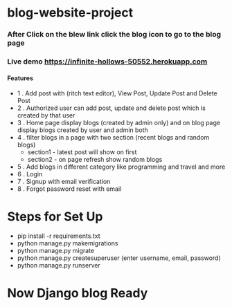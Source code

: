 # blog-website-project

### After Click on the blew link click the blog icon to go to the blog page
### Live demo <span>https://infinite-hollows-50552.herokuapp.com</span>

#### Features

- 1 . Add post with (ritch text editor), View Post, Update Post and Delete Post
- 2 . Authorized user can add post, update and delete post which is created by that user
- 3 . Home page display blogs (created by admin only) and on blog page display blogs created by user and admin both
- 4 . filter blogs in a page with two section (recent blogs and random blogs) 
    - section1 - latest post will show on first
    - section2 - on page refresh show random blogs
- 5 . Add blogs in different category like programming and travel and more
- 6 . Login
- 7 . Signup with email verification
- 8 . Forgot password reset with email

# Steps for Set Up

- pip install -r requirements.txt
- python manage.py makemigrations
- python manage.py migrate
- python manage.py createsuperuser (enter username, email, password)
- python manage.py runserver

# Now Django blog Ready


